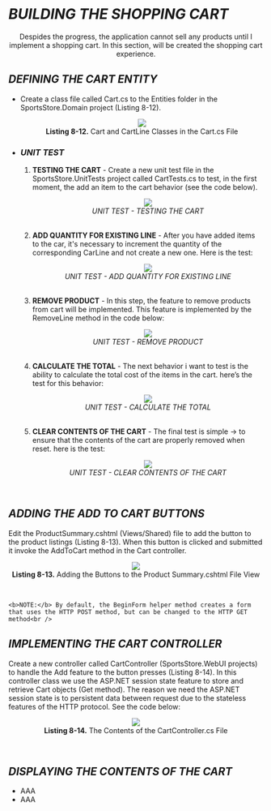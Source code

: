<h1><i>BUILDING THE SHOPPING CART</i></h1>
<p align="center">
	Despides the progress, the application cannot sell any products until I implement a shopping cart. In this section, will be created the shopping cart experience.
</p>

<h2><i>DEFINING THE CART ENTITY</i></h2>
<ul>
	<li>
		Create a class file called Cart.cs to the Entities folder in the SportsStore.Domain project (Listing 8-12).
		<p align="center">
			<img src="Pictures/Listing 8-12.png" /><br />
			<b>Listing 8-12.</b> Cart and CartLine Classes in the Cart.cs File
		</p>
	</li>
	<li>
		<h3><i>UNIT TEST</i></h3>
		<ol>
			<li>
				<b>TESTING THE CART</b> - Create a new unit test file in the SportsStore.UnitTests project called CartTests.cs to test, in the first moment, the add an item to the cart behavior (see the code below).<br />
				<p align="center">
					<img src="Pictures/UT_TESTING_THE_CART.png" /><br />
					<i>UNIT TEST - TESTING THE CART</i>
				</p><br />				
			</li>
			<li>
				<b>ADD QUANTITY FOR EXISTING LINE</b> - After you have added items to the car, it's necessary to increment the quantity of the corresponding CarLine and not create a new one. Here is the test:<br />
				<p align="center">
					<img src="Pictures/UT_ADD_QTT_FOR_EXISTING_LINE.png" /><br />
					<i>UNIT TEST - ADD QUANTITY FOR EXISTING LINE</i>
				</p><br />
			</li>
			<li>
				<b>REMOVE PRODUCT</b> - In this step, the feature to remove products from cart will be implemented. This feature is implemented by the RemoveLine method in the code below:<br />
				<p align="center">
					<img src="Pictures/UT_TESTING_THE_CART_REMOVE_PRODUCT.png" /><br />
					<i>UNIT TEST - REMOVE PRODUCT</i>
				</p><br />	
			</li>
			<li>
				<b>CALCULATE THE TOTAL</b> - The next behavior i want to test is the ability to calculate the total cost of the items in the cart. here’s the test for
				this behavior:<br />
				<p align="center">
					<img src="Pictures/UT_TESTING_THE_CART_CALCULATE_TOTAL.png" /><br />
					<i>UNIT TEST - CALCULATE THE TOTAL</i>
				</p><br />
			</li>
			<li>
				<b>CLEAR CONTENTS OF THE CART</b> - The final test is simple -> to ensure that the contents of the cart are properly removed when reset. here is the test:<br />
				<p align="center">
					<img src="Pictures/UT_CLEAR_CONTENTS_CART.png" /><br />
					<i>UNIT TEST - CLEAR CONTENTS OF THE CART</i>
				</p><br />
			</li>
		</ol>
	</li>
</ul>

<h2><i>ADDING THE ADD TO CART BUTTONS</i></h2>
	Edit the ProductSummary.cshtml (Views/Shared) file to add the button to the product listings (Listing 8-13). When this button is clicked and submitted it invoke the AddToCart method in the Cart controller.
	<p align="center">
		<img src="Pictures/Listing 8-13.png" /><br />
		<b>Listing 8-13.</b> Adding the Buttons to the Product Summary.cshtml File View
	</p><br />
	
	<b>NOTE:</b> By default, the BeginForm helper method creates a form that uses the HTTP POST method, but can be changed to the HTTP GET method<br />

<h2><i>IMPLEMENTING THE CART CONTROLLER</i></h2>
	Create a new controller called CartController (SportsStore.WebUI projects) to handle the Add feature to the button presses (Listing 8-14). In this controller class we use the ASP.NET session state feature to store and retrieve Cart objects (Get method). The reason we need the ASP.NET session state is to persistent data between request due to the stateless features of the HTTP protocol. See the code below:<br />
	<p align="center">
		<img src="Pictures/Listing 8-14.png" /><br />
		<b>Listing 8-14.</b> The Contents of the CartController.cs File
	</p><br />

<h2><i>DISPLAYING THE CONTENTS OF THE CART</i></h2>
<ul>
	<li>AAA</li>
	<li>AAA</li>
</ul>
	
	
	
	
  
